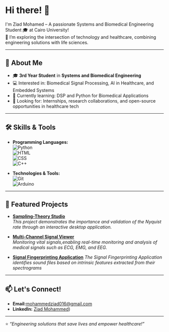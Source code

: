 # Hi there! 👋

I'm Ziad Mohamed – A passionate Systems and Biomedical Engineering Student 🎓 at Cairo University!  
🌟 I’m exploring the intersection of technology and healthcare, combining engineering solutions with life sciences.

---

## 🧠 About Me
- 🎓 **3rd Year Student** in **Systems and Biomedical Engineering**  
- 💻 Interested in: Biomedical Signal Processing, AI in Healthcare, and Embedded Systems  
- 🌱 Currently learning: DSP and Python for Biomedical Applications  
- 🤝 Looking for: Internships, research collaborations, and open-source opportunities in healthcare tech  

---

## 🛠️ Skills & Tools
- **Programming Languages:**  
  ![Python](https://img.shields.io/badge/Python-3776AB?style=for-the-badge&logo=python&logoColor=white)  
  ![HTML](https://img.shields.io/badge/HTML-E34F26?style=for-the-badge&logo=html5&logoColor=white)  
  ![CSS](https://img.shields.io/badge/CSS-1572B6?style=for-the-badge&logo=css3&logoColor=white)    
  ![C++](https://img.shields.io/badge/C%2B%2B-00599C?style=for-the-badge&logo=c%2B%2B&logoColor=white)

- **Technologies & Tools:**  
  ![Git](https://img.shields.io/badge/Git-F05032?style=for-the-badge&logo=git&logoColor=white)  
  ![Arduino](https://img.shields.io/badge/Arduino-00979D?style=for-the-badge&logo=arduino&logoColor=white)  


---

## 🚀 Featured Projects
- [**Sampling-Theory Studio**](https://github.com/Ziadmohammed200/Signal-Studio)  
  *This project demonstrates the importance and validation of the Nyquist rate through an interactive desktop application.*

- [**Multi-Channel Signal Viewer**](https://github.com/Ziadmohammed200/Signal-Viewer)    
  *Monitoring vital signals,enabling real-time monitoring and analysis of medical signals such as ECG, EMG, and EEG.*

- [**Signal Fingerprinting Application**](https://github.com/Ziadmohammed200/Song-Recognition)
  *The Signal Fingerprinting Application identifies sound files based on intrinsic features extracted from their spectrograms*

---

## 📫 Let's Connect!
- **Email:**[mohammedziad016@gmail.com](mailto:mohammedziad016@gmail.com)  
- **LinkedIn:** [Ziad Mohammed](https://www.linkedin.com/in/ziad-mohammed-903a05269/))  

---

⭐️ *“Engineering solutions that save lives and empower healthcare!”*  
